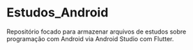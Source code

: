 # Estudos_Android
Repositório focado para armazenar arquivos de estudos sobre programação com Android via Android Studio com Flutter.
